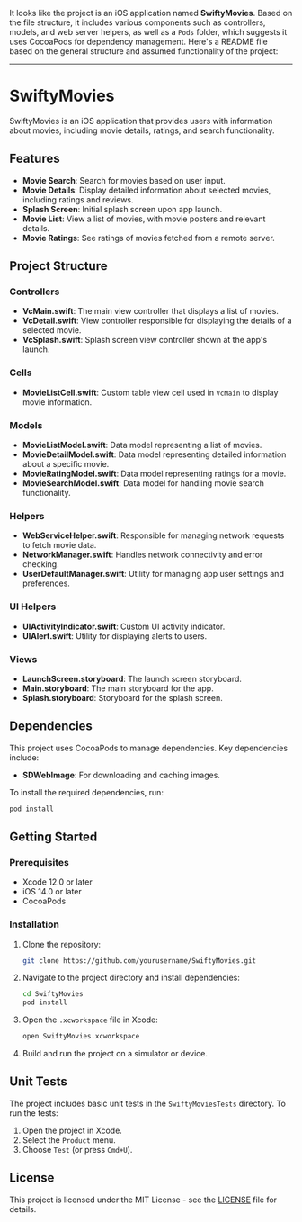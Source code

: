It looks like the project is an iOS application named **SwiftyMovies**. Based on the file structure, it includes various components such as controllers, models, and web server helpers, as well as a `Pods` folder, which suggests it uses CocoaPods for dependency management. Here's a README file based on the general structure and assumed functionality of the project:

---

# SwiftyMovies

SwiftyMovies is an iOS application that provides users with information about movies, including movie details, ratings, and search functionality.

## Features

- **Movie Search**: Search for movies based on user input.
- **Movie Details**: Display detailed information about selected movies, including ratings and reviews.
- **Splash Screen**: Initial splash screen upon app launch.
- **Movie List**: View a list of movies, with movie posters and relevant details.
- **Movie Ratings**: See ratings of movies fetched from a remote server.

## Project Structure

### Controllers
- **VcMain.swift**: The main view controller that displays a list of movies.
- **VcDetail.swift**: View controller responsible for displaying the details of a selected movie.
- **VcSplash.swift**: Splash screen view controller shown at the app's launch.
  
### Cells
- **MovieListCell.swift**: Custom table view cell used in `VcMain` to display movie information.

### Models
- **MovieListModel.swift**: Data model representing a list of movies.
- **MovieDetailModel.swift**: Data model representing detailed information about a specific movie.
- **MovieRatingModel.swift**: Data model representing ratings for a movie.
- **MovieSearchModel.swift**: Data model for handling movie search functionality.

### Helpers
- **WebServiceHelper.swift**: Responsible for managing network requests to fetch movie data.
- **NetworkManager.swift**: Handles network connectivity and error checking.
- **UserDefaultManager.swift**: Utility for managing app user settings and preferences.

### UI Helpers
- **UIActivityIndicator.swift**: Custom UI activity indicator.
- **UIAlert.swift**: Utility for displaying alerts to users.

### Views
- **LaunchScreen.storyboard**: The launch screen storyboard.
- **Main.storyboard**: The main storyboard for the app.
- **Splash.storyboard**: Storyboard for the splash screen.

## Dependencies

This project uses CocoaPods to manage dependencies. Key dependencies include:

- **SDWebImage**: For downloading and caching images.
  
To install the required dependencies, run:

```bash
pod install
```

## Getting Started

### Prerequisites

- Xcode 12.0 or later
- iOS 14.0 or later
- CocoaPods

### Installation

1. Clone the repository:
   ```bash
   git clone https://github.com/yourusername/SwiftyMovies.git
   ```

2. Navigate to the project directory and install dependencies:
   ```bash
   cd SwiftyMovies
   pod install
   ```

3. Open the `.xcworkspace` file in Xcode:
   ```bash
   open SwiftyMovies.xcworkspace
   ```

4. Build and run the project on a simulator or device.

## Unit Tests

The project includes basic unit tests in the `SwiftyMoviesTests` directory. To run the tests:

1. Open the project in Xcode.
2. Select the `Product` menu.
3. Choose `Test` (or press `Cmd+U`).

## License

This project is licensed under the MIT License - see the [LICENSE](LICENSE) file for details.
